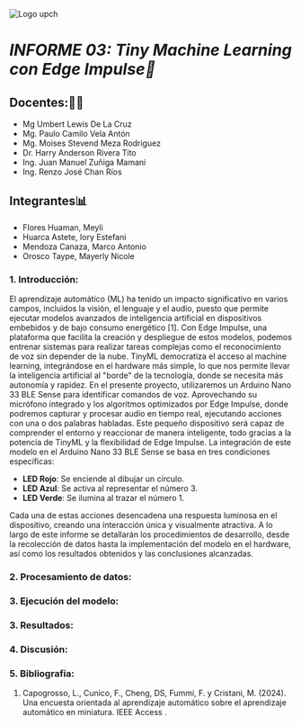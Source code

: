 ![Logo upch]("C:\Users\hp\Downloads\logo-OFICIAL.jpg")

# _INFORME 03: Tiny Machine Learning con Edge Impulse📑_

## Docentes:👨‍🏫
- Mg Umbert Lewis De La Cruz
- Mg. Paulo Camilo Vela Antón
- Mg. Moises Stevend Meza Rodriguez
- Dr. Harry Anderson Rivera Tito
- Ing. Juan Manuel Zuñiga Mamani
- Ing. Renzo José Chan Ríos
## Integrantes📊
- Flores Huaman, Meyli 
- Huarca Astete, Iory Estefani
- Mendoza Canaza, Marco Antonio
- Orosco Taype, Mayerly Nicole

### 1. Introducción:
El aprendizaje automático (ML) ha tenido un impacto significativo en varios campos, incluidos la visión, el lenguaje y el audio, puesto que permite ejecutar modelos avanzados de inteligencia artificial en dispositivos embebidos y de bajo consumo energético [1]. Con Edge Impulse, una plataforma que facilita la creación y despliegue de estos modelos, podemos entrenar sistemas para realizar tareas complejas como el reconocimiento de voz sin depender de la nube. TinyML democratiza el acceso al machine learning, integrándose en el hardware más simple, lo que nos permite llevar la inteligencia artificial al "borde" de la tecnología, donde se necesita más autonomía y rapidez.
En el presente proyecto, utilizaremos un Arduino Nano 33 BLE Sense para identificar comandos de voz. Aprovechando su micrófono integrado y los algoritmos optimizados por Edge Impulse, donde podremos capturar y procesar audio en tiempo real, ejecutando acciones con una o dos palabras habladas. Este pequeño dispositivo será capaz de comprender el entorno y reaccionar de manera inteligente, todo gracias a la potencia de TinyML y la flexibilidad de Edge Impulse.
La integración de este modelo en el Arduino Nano 33 BLE Sense se basa en tres condiciones específicas:
- **LED Rojo**: Se enciende al dibujar un círculo.
- **LED Azul**: Se activa al representar el número 3.
- **LED Verde**: Se ilumina al trazar el número 1.

Cada una de estas acciones desencadena una respuesta luminosa en el dispositivo, creando una interacción única y visualmente atractiva.
A lo largo de este informe se detallarán los procedimientos de desarrollo, desde la recolección de datos hasta la implementación del modelo en el hardware, así como los resultados obtenidos y las conclusiones alcanzadas. 


### 2. Procesamiento de datos:
### 3. Ejecución del modelo:
### 3. Resultados:
### 4. Discusión:
### 5. Bibliografía:
1. Capogrosso, L., Cunico, F., Cheng, DS, Fummi, F. y Cristani, M. (2024). Una encuesta orientada al aprendizaje automático sobre el aprendizaje automático en miniatura. IEEE Access . 
